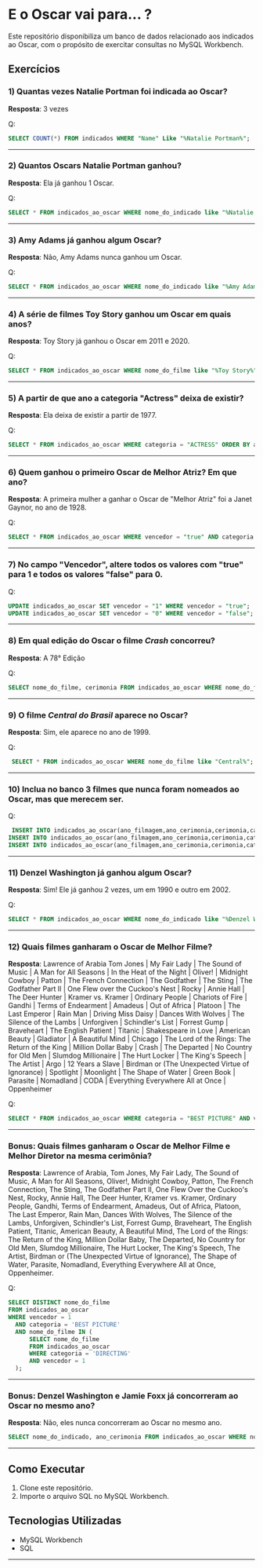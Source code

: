 # E o Oscar vai para... ?
Este repositório disponibiliza um banco de dados relacionado aos indicados ao Oscar, com o propósito de exercitar consultas no MySQL Workbench.

## Exercícios

### 1) Quantas vezes Natalie Portman foi indicada ao Oscar?
**Resposta**:  3 vezes

Q:
```sql
SELECT COUNT(*) FROM indicados WHERE "Name" Like "%Natalie Portman%";
```
---

### 2) Quantos Oscars Natalie Portman ganhou?
**Resposta**: Ela já ganhou 1 Oscar.

Q:
```sql
SELECT * FROM indicados_ao_oscar WHERE nome_do_indicado like "%Natalie Portman%" AND vencedor = "true";
```
---

### 3) Amy Adams já ganhou algum Oscar?
**Resposta**: Não, Amy Adams nunca ganhou um Oscar.

Q:
```sql
SELECT * FROM indicados_ao_oscar WHERE nome_do_indicado like "%Amy Adams%";
```
---

### 4) A série de filmes Toy Story ganhou um Oscar em quais anos?
**Resposta**: Toy Story já ganhou o Oscar em 2011 e 2020.

Q:
```sql
SELECT * FROM indicados_ao_oscar WHERE nome_do_filme like "%Toy Story%" AND vencedor = "true";
```
---

### 5) A partir de que ano a categoria "Actress" deixa de existir?
**Resposta**: Ela deixa de existir a partir de 1977.

Q:
```sql
SELECT * FROM indicados_ao_oscar WHERE categoria = "ACTRESS" ORDER BY ano_cerimonia DESC;
```
---

### 6) Quem ganhou o primeiro Oscar de Melhor Atriz? Em que ano?
**Resposta**: A primeira mulher a ganhar o Oscar de "Melhor Atriz" foi a Janet Gaynor, no ano de 1928.

Q:
```sql
SELECT * FROM indicados_ao_oscar WHERE vencedor = "true" AND categoria = "ACTRESS";
```
---

### 7) No campo "Vencedor", altere todos os valores com "true" para 1 e todos os valores "false" para 0.

Q:
```sql
UPDATE indicados_ao_oscar SET vencedor = "1" WHERE vencedor = "true";
UPDATE indicados_ao_oscar SET vencedor = "0" WHERE vencedor = "false";
```
---

### 8) Em qual edição do Oscar o filme *Crash* concorreu?
**Resposta**: A 78° Edição

Q:
```sql
SELECT nome_do_filme, cerimonia FROM indicados_ao_oscar WHERE nome_do_filme like "%Crash";
```
---

### 9) O filme *Central do Brasil* aparece no Oscar?
**Resposta**: Sim, ele aparece no ano de 1999.

Q:
```sql
 SELECT * FROM indicados_ao_oscar WHERE nome_do_filme like "Central%";
```
---

### 10) Inclua no banco 3 filmes que nunca foram nomeados ao Oscar, mas que merecem ser.

Q:
```sql
 INSERT INTO indicados_ao_oscar(ano_filmagem,ano_cerimonia,cerimonia,categoria,nome_do_indicado,nome_do_filme,vencedor) VALUES (2004,2005,3,'Melhor Filme de Animação','Stephen Hillenburg','Bob Esponja: O Filme','true');
INSERT INTO indicados_ao_oscar(ano_filmagem,ano_cerimonia,cerimonia,categoria,nome_do_indicado,nome_do_filme,vencedor) VALUES (2015,2016,3,'Melhor Filme de Animação','Stephen Hillenburg','Bob Esponja: Um Herói Fora d. Água','true');
INSERT INTO indicados_ao_oscar(ano_filmagem,ano_cerimonia,cerimonia,categoria,nome_do_indicado,nome_do_filme,vencedor) VALUES (2019,2020,3,'Melhor Filme de Animação','Maurício de Sousa Produções','Turma da Mônica: O Filme','true');
```
---

### 11) Denzel Washington já ganhou algum Oscar?
**Resposta**: Sim! Ele já ganhou 2 vezes, um em 1990 e outro em 2002.

Q:
```sql
SELECT * FROM indicados_ao_oscar WHERE nome_do_indicado like "%Denzel Washington%" AND vencedor = "1";
```
---

### 12) Quais filmes ganharam o Oscar de Melhor Filme?
**Resposta**: Lawrence of Arabia
Tom Jones | My Fair Lady | The Sound of Music | A Man for All Seasons | In the Heat of the Night | Oliver! | Midnight Cowboy | Patton | The French Connection | The Godfather | The Sting | The Godfather Part II | One Flew over the Cuckoo's Nest | Rocky | Annie Hall | The Deer Hunter | Kramer vs. Kramer | Ordinary People | Chariots of Fire | Gandhi | Terms of Endearment | Amadeus | Out of Africa | Platoon | The Last Emperor | Rain Man | Driving Miss Daisy | Dances With Wolves | The Silence of the Lambs | Unforgiven | Schindler's List | Forrest Gump | Braveheart | The English Patient | Titanic | Shakespeare in Love | American Beauty | Gladiator | A Beautiful Mind | Chicago | The Lord of the Rings: The Return of the King | Million Dollar Baby | Crash | The Departed | No Country for Old Men | Slumdog Millionaire | The Hurt Locker | The King's Speech | The Artist | Argo | 12 Years a Slave | Birdman or (The Unexpected Virtue of Ignorance) | Spotlight | Moonlight | The Shape of Water | Green Book | Parasite | Nomadland | CODA | Everything Everywhere All at Once | Oppenheimer

Q:
```sql
SELECT * FROM indicados_ao_oscar WHERE categoria = "BEST PICTURE" AND vencedor = "1";
```
---

### Bonus: Quais filmes ganharam o Oscar de Melhor Filme e Melhor Diretor na mesma cerimônia?
**Resposta**: Lawrence of Arabia, Tom Jones, My Fair Lady, The Sound of Music, A Man for All Seasons, Oliver!, Midnight Cowboy, Patton, The French Connection, The Sting, The Godfather Part II, One Flew Over the Cuckoo's Nest, Rocky, Annie Hall, The Deer Hunter, Kramer vs. Kramer, Ordinary People, Gandhi, Terms of Endearment, Amadeus, Out of Africa, Platoon, The Last Emperor, Rain Man, Dances With Wolves, The Silence of the Lambs, Unforgiven, Schindler's List, Forrest Gump, Braveheart, The English Patient, Titanic, American Beauty, A Beautiful Mind, The Lord of the Rings: The Return of the King, Million Dollar Baby, The Departed, No Country for Old Men, Slumdog Millionaire, The Hurt Locker, The King's Speech, The Artist, Birdman or (The Unexpected Virtue of Ignorance), The Shape of Water, Parasite, Nomadland, Everything Everywhere All at Once, Oppenheimer. 

Q:
```sql
SELECT DISTINCT nome_do_filme
FROM indicados_ao_oscar
WHERE vencedor = 1 
  AND categoria = 'BEST PICTURE'
  AND nome_do_filme IN (
      SELECT nome_do_filme
      FROM indicados_ao_oscar
      WHERE categoria = 'DIRECTING' 
      AND vencedor = 1
  );
```
---

### Bonus: Denzel Washington e Jamie Foxx já concorreram ao Oscar no mesmo ano?
**Resposta**: Não, eles nunca concorreram ao Oscar no mesmo ano.

```sql
SELECT nome_do_indicado, ano_cerimonia FROM indicados_ao_oscar WHERE nome_do_indicado like "%Denzel Washington%" AND nome_do_indicado like "%Jamie Foxx%";
```
---

## Como Executar
1. Clone este repositório.
2. Importe o arquivo SQL no MySQL Workbench.

## Tecnologias Utilizadas
- MySQL Workbench
- SQL
---
